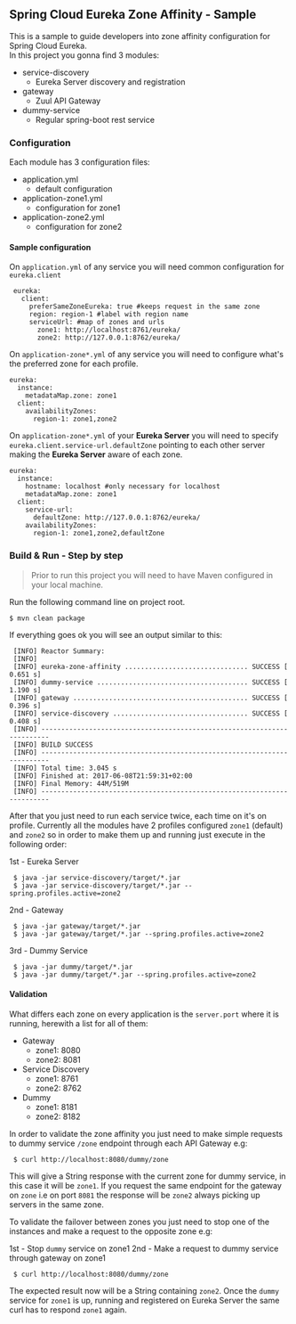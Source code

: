 Spring Cloud Eureka Zone Affinity - Sample
---

This is a sample to guide developers into zone affinity configuration for Spring 
Cloud Eureka.  
In this project you gonna find 3 modules:
 
 * service-discovery
   * Eureka Server discovery and registration
 * gateway
   * Zuul API Gateway
 * dummy-service
   * Regular spring-boot rest service
   
### Configuration
Each module has 3 configuration files:
   * application.yml
     * default configuration
   * application-zone1.yml
     * configuration for zone1
   * application-zone2.yml
     * configuration for zone2
     
#### Sample configuration
On `application.yml` of any service you will need common configuration for `eureka.client`

```
 eureka:
   client:
     preferSameZoneEureka: true #keeps request in the same zone
     region: region-1 #label with region name
     serviceUrl: #map of zones and urls
       zone1: http://localhost:8761/eureka/
       zone2: http://127.0.0.1:8762/eureka/
```

On `application-zone*.yml` of any service you will need to configure what's the preferred zone for each profile.
```
eureka:
  instance:
    metadataMap.zone: zone1
  client:
    availabilityZones:
      region-1: zone1,zone2
```

On `application-zone*.yml` of your **Eureka Server** you will need to specify `eureka.client.service-url.defaultZone` 
pointing to each other server making the **Eureka Server** aware of each zone. 

```
eureka:
  instance:
    hostname: localhost #only necessary for localhost
    metadataMap.zone: zone1
  client:
    service-url:
      defaultZone: http://127.0.0.1:8762/eureka/
    availabilityZones:
      region-1: zone1,zone2,defaultZone
```


### Build & Run - Step by step
>Prior to run this project you will need to have Maven configured in your local machine.  

Run the following command line on project root.
```
$ mvn clean package
```

If everything goes ok you will see an output similar to this:

```
 [INFO] Reactor Summary:
 [INFO] 
 [INFO] eureka-zone-affinity ............................... SUCCESS [  0.651 s]
 [INFO] dummy-service ...................................... SUCCESS [  1.190 s]
 [INFO] gateway ............................................ SUCCESS [  0.396 s]
 [INFO] service-discovery .................................. SUCCESS [  0.408 s]
 [INFO] ------------------------------------------------------------------------
 [INFO] BUILD SUCCESS
 [INFO] ------------------------------------------------------------------------
 [INFO] Total time: 3.045 s
 [INFO] Finished at: 2017-06-08T21:59:31+02:00
 [INFO] Final Memory: 44M/519M
 [INFO] ------------------------------------------------------------------------
```

After that you just need to run each service twice, each time on it's on profile. Currently all the modules have 2 
profiles configured `zone1` (default) and `zone2` so in order to make them up and running just execute in the following 
order:

1st - Eureka Server
```
 $ java -jar service-discovery/target/*.jar
 $ java -jar service-discovery/target/*.jar --spring.profiles.active=zone2 
```

2nd - Gateway
```
 $ java -jar gateway/target/*.jar
 $ java -jar gateway/target/*.jar --spring.profiles.active=zone2 
```

3rd - Dummy Service
```
 $ java -jar dummy/target/*.jar
 $ java -jar dummy/target/*.jar --spring.profiles.active=zone2 
```

#### Validation
What differs each zone on every application is the `server.port` where it is running, herewith a list for all of them:
  * Gateway
    * zone1: 8080
    * zone2: 8081
  * Service Discovery
    * zone1: 8761
    * zone2: 8762
  * Dummy
    * zone1: 8181
    * zone2: 8182

In order to validate the zone affinity you just need to make simple requests to dummy service `/zone` endpoint through
each API Gateway e.g:

```
 $ curl http://localhost:8080/dummy/zone
```

This will give a String response with the current zone for dummy service, in this case it will be `zone1`. If you request
the same endpoint for the gateway on `zone` i.e on port `8081` the response will be `zone2` always picking up servers in
the same zone.  

To validate the failover between zones you just need to stop one of the instances and make a request to the opposite 
zone e.g:

1st - Stop `dummy` service on zone1
2nd - Make a request to dummy service through gateway on zone1
```
 $ curl http://localhost:8080/dummy/zone
```
The expected result now will be a String containing `zone2`. Once the `dummy` service for `zone1` is up, running and 
registered on Eureka Server the same curl has to respond `zone1` again.
